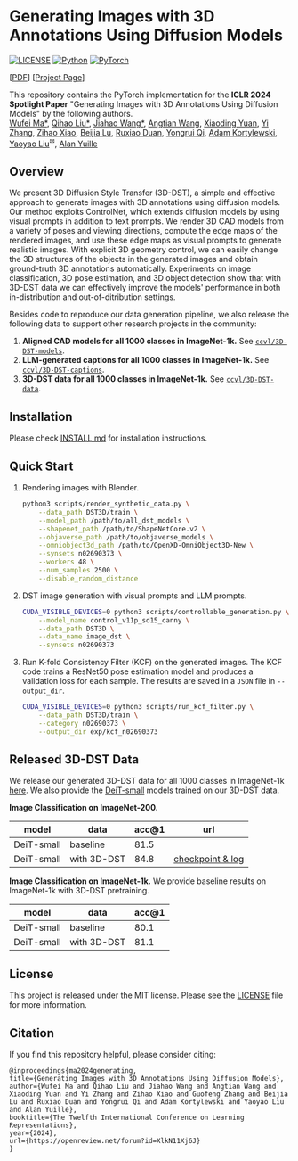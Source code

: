 # Generating Images with 3D Annotations Using Diffusion Models

[![LICENSE](https://img.shields.io/badge/license-MIT-green?style=flat-square)](https://github.com/yaoyao-liu/wufeim/DST3D/blob/main/LICENSE)
[![Python](https://img.shields.io/badge/python-3.10-blue.svg?style=flat-square&logo=python&color=3776AB)](https://www.python.org/)
[![PyTorch](https://img.shields.io/badge/pytorch-2.0.1-%237732a8?style=flat-square&logo=PyTorch&color=EE4C2C)](https://pytorch.org/)

\[[PDF](https://openreview.net/pdf?id=XlkN11Xj6J)\] \[[Project Page](https://ccvl.jhu.edu/3D-DST/)\] 

This repository contains the PyTorch implementation for the **ICLR 2024 Spotlight Paper** "Generating Images with 3D Annotations Using Diffusion Models" by the following authors.
<br>
[Wufei Ma\*](https://wufeim.github.io), [Qihao Liu\*](https://qihao067.github.io), [Jiahao Wang\*](https://jiahaoplus.github.io/), [Angtian Wang](https://github.com/Angtian), [Xiaoding Yuan](https://www.xiaodingyuan.com), [Yi Zhang](https://edz-o.github.io/), [Zihao Xiao](https://scholar.google.com/citations?user=ucb6UssAAAAJ&hl), [Beijia Lu](https://github.com/Beijia11), [Ruxiao Duan](https://scholar.google.com/citations?user=aG-fi1cAAAAJ&hl=en), [Yongrui Qi](https://github.com/Auroraaa-Qi), [Adam Kortylewski](https://gvrl.mpi-inf.mpg.de/), [Yaoyao Liu](https://www.cs.jhu.edu/~yyliu/)<sup>✉</sup>, [Alan Yuille](https://www.cs.jhu.edu/~ayuille/)


## Overview

We present 3D Diffusion Style Transfer (3D-DST), a simple and effective approach to generate images with 3D annotations using diffusion models. Our method exploits ControlNet, which extends diffusion models by using visual prompts in addition to text prompts. We render 3D CAD models from a variety of poses and viewing directions, compute the edge maps of the rendered images, and use these edge maps as visual prompts to generate realistic images. With explicit 3D geometry control, we can easily change the 3D structures of the objects in the generated images and obtain ground-truth 3D annotations automatically. Experiments on image classification, 3D pose estimation, and 3D object detection show that with 3D-DST data we can effectively improve the models' performance in both in-distribution and out-of-ditribution settings.

Besides code to reproduce our data generation pipeline, we also release the following data to support other research projects in the community:

1. **Aligned CAD models for all 1000 classes in ImageNet-1k.** See [`ccvl/3D-DST-models`](https://huggingface.co/datasets/ccvl/3D-DST-models).
2. **LLM-generated captions for all 1000 classes in ImageNet-1k.** See [`ccvl/3D-DST-captions`](https://huggingface.co/datasets/ccvl/3D-DST-captions).
3. **3D-DST data for all 1000 classes in ImageNet-1k.** See [`ccvl/3D-DST-data`](https://huggingface.co/datasets/ccvl/3D-DST-data).

## Installation

Please check [INSTALL.md](INSTALL.md) for installation instructions.

## Quick Start

1. Rendering images with Blender.

    ```sh
    python3 scripts/render_synthetic_data.py \
        --data_path DST3D/train \
        --model_path /path/to/all_dst_models \
        --shapenet_path /path/to/ShapeNetCore.v2 \
        --objaverse_path /path/to/objaverse_models \
        --omniobject3d_path /path/to/OpenXD-OmniObject3D-New \
        --synsets n02690373 \
        --workers 48 \
        --num_samples 2500 \
        --disable_random_distance
    ```

2. DST image generation with visual prompts and LLM prompts.

    ```sh
    CUDA_VISIBLE_DEVICES=0 python3 scripts/controllable_generation.py \
        --model_name control_v11p_sd15_canny \
        --data_path DST3D \
        --data_name image_dst \
        --synsets n02690373
    ```

3. Run K-fold Consistency Filter (KCF) on the generated images. The KCF code trains a ResNet50 pose estimation model and produces a validation loss for each sample. The results are saved in a `JSON` file in `--output_dir`.

    ```sh
    CUDA_VISIBLE_DEVICES=0 python3 scripts/run_kcf_filter.py \
        --data_path DST3D/train \
        --category n02690373 \
        --output_dir exp/kcf_n02690373
    ```

## Released 3D-DST Data

We release our generated 3D-DST data for all 1000 classes in ImageNet-1k [here](https://huggingface.co/datasets/ccvl/3D-DST-data). We also provide the [DeiT-small](https://github.com/facebookresearch/deit/blob/main/README_deit.md) models trained on our 3D-DST data.

**Image Classification on ImageNet-200.**

| model | data | acc@1 | url |
| --- | --- | --- | --- |
| DeiT-small | baseline | 81.5 | |
| DeiT-small | with 3D-DST | 84.8 | [checkpoint & log](https://drive.google.com/file/d/1bFPgPXOssT7SVAce31tNESMpMImkA0MR/view?usp=sharing) |

**Image Classification on ImageNet-1k.** We provide baseline results on ImageNet-1k with 3D-DST pretraining.

| model | data | acc@1 |
| --- | --- | --- |
| DeiT-small | baseline | 80.1 |
| DeiT-small | with 3D-DST | 81.1 |

## License

This project is released under the MIT license. Please see the [LICENSE](LICENSE) file for more information.

## Citation

If you find this repository helpful, please consider citing:

```
@inproceedings{ma2024generating,
title={Generating Images with 3D Annotations Using Diffusion Models},
author={Wufei Ma and Qihao Liu and Jiahao Wang and Angtian Wang and Xiaoding Yuan and Yi Zhang and Zihao Xiao and Guofeng Zhang and Beijia Lu and Ruxiao Duan and Yongrui Qi and Adam Kortylewski and Yaoyao Liu and Alan Yuille},
booktitle={The Twelfth International Conference on Learning Representations},
year={2024},
url={https://openreview.net/forum?id=XlkN11Xj6J}
}
```
